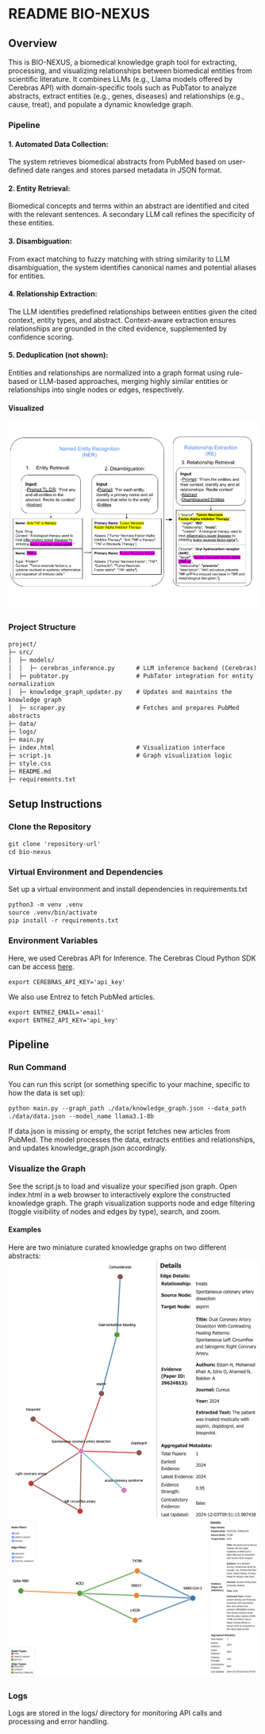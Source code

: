 # README BIO-NEXUS
## Overview
This is BIO-NEXUS, a biomedical knowledge graph tool for extracting, processing, and visualizing relationships between biomedical entities from scientific literature. It combines LLMs (e.g., Llama models offered by Cerebras API) with domain-specific tools such as PubTator to analyze abstracts, extract entities (e.g., genes, diseases) and relationships (e.g., cause, treat), and populate a dynamic knowledge graph.

### Pipeline
#### 1. Automated Data Collection: 
The system retrieves biomedical abstracts from PubMed based on user-defined date ranges and stores parsed metadata in JSON format.
#### 2. Entity Retrieval: 
Biomedical concepts and terms within an abstract are identified and cited with the relevant sentences. A secondary LLM call refines the specificity of these entities.
#### 3. Disambiguation: 
From exact matching to fuzzy matching with string similarity to LLM disambiguation, the system identifies canonical names and potential aliases for entities.
#### 4. Relationship Extraction: 
The LLM identifies predefined relationships between entities given the cited context, entity types, and abstract. Context-aware extraction ensures relationships are grounded in the cited evidence, supplemented by confidence scoring.
#### 5. Deduplication (not shown): 
Entities and relationships are normalized into a graph format using rule-based or LLM-based approaches, merging highly similar entities or relationships into single nodes or edges, respectively.
#### Visualized
![](figures/GNBR_pipeline.png)

### Project Structure
```
project/
├─ src/
│  ├─ models/
│  │  ├─ cerebras_inference.py      # LLM inference backend (Cerebras)
│  ├─ pubtator.py                   # PubTator integration for entity normalization
│  ├─ knowledge_graph_updater.py    # Updates and maintains the knowledge graph
│  ├─ scraper.py                    # Fetches and prepares PubMed abstracts
├─ data/
├─ logs/
├─ main.py
├─ index.html                       # Visualization interface
├─ script.js                        # Graph visualization logic
├─ style.css                        
├─ README.md
├─ requirements.txt
```

## Setup Instructions
### Clone the Repository
```
git clone 'repository-url'
cd bio-nexus
```
### Virtual Environment and Dependencies
Set up a virtual environment and install dependencies in requirements.txt
```
python3 -m venv .venv
source .venv/bin/activate
pip install -r requirements.txt
```
### Environment Variables
Here, we used Cerebras API for Inference. The Cerebras Cloud Python SDK can be access [here](https://github.com/Cerebras/cerebras-cloud-sdk-python).
```
export CEREBRAS_API_KEY='api_key'
```
We also use Entrez to fetch PubMed articles.
```
export ENTREZ_EMAIL='email'
export ENTREZ_API_KEY='api_key'
```

## Pipeline
### Run Command
You can run this script (or something specific to your machine, specific to how the data is set up):
```
python main.py --graph_path ./data/knowledge_graph.json --data_path ./data/data.json --model_name llama3.1-8b
```
If data.json is missing or empty, the script fetches new articles from PubMed. The model processes the data, extracts entities and relationships, and updates knowledge_graph.json accordingly.

### Visualize the Graph
See the script.js to load and visualize your specified json graph.
Open index.html in a web browser to interactively explore the constructed knowledge graph.
The graph visualization supports node and edge filtering (toggle visibility of nodes and edges by type), search, and zoom.
#### Examples
Here are two miniature curated knowledge graphs on two different abstracts:
![](figures/GNBR_test_1.png)
![](figures/GNBR_test_2.png)

### Logs
Logs are stored in the logs/ directory for monitoring API calls and processing and error handling.

